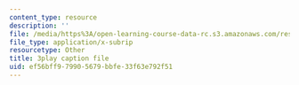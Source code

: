 ```yaml
---
content_type: resource
description: ''
file: /media/https%3A/open-learning-course-data-rc.s3.amazonaws.com/res-6-006-video-demonstrations-in-lasers-and-optics-spring-2008/ef56bff979905679bbfe33f63e792f51_95M4uD6WsSE.vtt
file_type: application/x-subrip
resourcetype: Other
title: 3play caption file
uid: ef56bff9-7990-5679-bbfe-33f63e792f51
---
```


